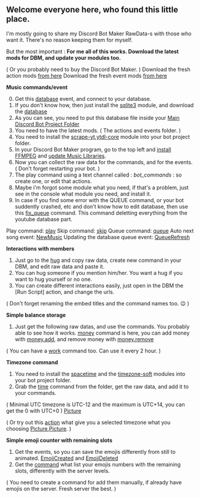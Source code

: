 ## Welcome everyone here, who found this little place. ##

I'm mostly going to share my Discord Bot Maker RawData-s with those who want it. There's no reason keeping them for myself.

But the most important : **For me all of this works. Download the latest mods for DBM, and update your modules too.**

( Or you probably need to buy the Discord Bot Maker. )
Download the fresh action mods [from here](https://dbm-network.github.io/download-git/#/home?url=https:%2F%2Fgithub.com%2Fdbm-network%2Fmods%2Ftree%2Fmaster%2Factions)
Download the fresh event mods [from here](https://dbm-network.github.io/download-git/#/home?url=https:%2F%2Fgithub.com%2Fdbm-network%2Fmods%2Ftree%2Fmaster%2Fevents)





**Music commands/event**

0. Get this [database](https://github.com/ForestTea/foresttea/blob/main/Events/DatabaseConnect) event, and connect to your database.
1. If you don't know how, then just install the [sqlite3](https://www.npmjs.com/package/sqlite3) module, and download the [database](https://github.com/ForestTea/foresttea/blob/main/private.db)
2. As you can see, you need to put this database file inside your [Main Discord Bot Project Folder](https://i.ibb.co/K7Bg98Z/image.png)
3. You need to have the latest mods. ( The actions and events folder. )
4. You need to install the [scrape-yt](https://www.npmjs.com/package/scrape-yt),[ytdl-core](https://www.npmjs.com/package/ytdl-core) module into your bot project folder.
5. In your Discord Bot Maker program, go to the top left and [install FFMPEG](https://i.ibb.co/rFNLxS3/install-FFMPEG.png) and [update Music Libraries](https://i.ibb.co/f2mKX2Y/update-musiclibraries.png).
6. Now you can collect the raw data for the commands, and for the events. ( Don't forget restarting your bot. )
7. The play command using a text channel called : *bot_commands* : so create one, or edit that actions.
8. Maybe i'm forgot some module what you need, if that's a problem, just see in the console what module you need, and install it.
9. In case if you find some error with the QUEUE command, or your bot suddently crashed, etc and don't know how to edit database, then use this [fix_queue](https://github.com/ForestTea/foresttea/blob/main/Commands/fix_queue) command. This command deletting everything from the youtube database part.

Play command: [play](https://github.com/ForestTea/foresttea/blob/main/Commands/play)
Skip command: [skip](https://github.com/ForestTea/foresttea/blob/main/Commands/skip)
Queue command: [queue](https://github.com/ForestTea/foresttea/blob/main/Commands/queue)
Auto next song event: [NewMusic](https://github.com/ForestTea/foresttea/blob/main/Events/NewMusic)
Updating the database queue event: [QueueRefresh](https://github.com/ForestTea/foresttea/blob/main/Events/QueueRefresh)


**Interactions with members**
1. Just go to the [hug](https://github.com/ForestTea/foresttea/blob/main/Commands/hug) and copy raw data, create new command in your DBM, and edit raw data and paste it.
2. You can hug someone if you mention him/her. You want a hug if you want to hug yourself or no one.
3. You can create different interactions easily, just open in the DBM the [Run Script] action, and change the urls.

( Don't forget renaming the embed titles and the command names too. 😉 )


**Simple balance storage**
1. Just get the following raw datas, and use the commands. You probably able to see how it works.
[money](https://github.com/ForestTea/foresttea/blob/main/Commands/money) command is here, you can add money with [money.add](https://github.com/ForestTea/foresttea/blob/main/Commands/money.add), and remove money with [money.remove](https://github.com/ForestTea/foresttea/blob/main/Commands/money.remove)

( You can have a [work](https://github.com/ForestTea/foresttea/blob/main/Commands/work) command too. Can use it every 2 hour. )


**Timezone command**
1. You need to install the [spacetime](https://www.npmjs.com/package/spacetime) and the [timezone-soft](https://www.npmjs.com/package/timezone-soft) modules into your bot project folder.
2. Grab the [time](https://github.com/ForestTea/foresttea/blob/main/Commands/time) command from the folder, get the raw data, and add it to your commands.

( Minimal UTC timezone is UTC-12 and the maximum is UTC+14, you can get the 0 with UTC+0 ) [Picture](https://i.ibb.co/swQdK6K/image.png)

( Or try out this [action](https://github.com/ForestTea/foresttea/blob/main/actions/current_utc_time_MOD.js) what give you a selected timezone what you choosing [Picture](https://i.ibb.co/5swYQv1/image.png),[Picture](https://i.ibb.co/f9HqQgd/image.png). )


**Simple emoji counter with remaining slots**
1. Get the events, so you can save the emojis differently from still to animated. [EmojiCreated](https://github.com/ForestTea/foresttea/blob/main/Events/EmojiCreated) and [EmojiDeleted](https://github.com/ForestTea/foresttea/blob/main/Events/EmojiDeleted)
2. Get the [command](https://github.com/ForestTea/foresttea/blob/main/Commands/emojis) what list your emojis numbers with the remaining slots, differently with the server levels.

( You need to create a command for add them manually, if already have emojis on the server. Fresh server the best. )
